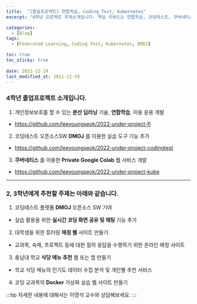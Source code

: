 ```yaml
---
title:  "[졸업프로젝트] 연합학습, Coding Test, Kubernetes"
excerpt: "4학년 프로젝트 주제소개입니다. 핵심 키워드는 연합학습, 코딩테스트, 쿠버네티스입니다. "

categories:
  - [Blog]
tags:
  - [Federated Learning, Coding Test, Kubernetes, DMOJ]

toc: true
toc_sticky: true
 
date: 2021-12-19
last_modified_at: 2021-12-19
---
```


### 4학년 졸업프로젝트 소개입니다. 

1. 개인정보보호를 할 수 있는 __분산 딥러닝__ 기술, __연합학습__, 이용 응용 개발
  * <https://github.com/leeyoungseok/2022-under-project-fl>

2. 코딩테스트 오픈소스SW __DMOJ__ 를 이용한 실습 도구 기능 추가
  * <https://github.com/leeyoungseok/2022-under-project-codingtest>

3.  __쿠버네티스__ 를 이용한 __Private Google Colab__ 웹 서비스 개발
  * <https://github.com/leeyoungseok/2022-under-project-kube>


*** 

###  2, 3학년에게 추천할 주제는 아래와 같습니다. 

1. 코딩테스트 플랫폼 __DMOJ__ 오픈소스 SW 기여
  * 실습 활용을 위한 __실시간 코딩 화면 공유 및 채팅__ 기능 추가

2. 대학생을 위한 튜터링 __매칭 웹__ 사이트 만들기
  * 교과목, 숙제, 프로젝트 등에 대한 질의 응답을 수행하기 위한 온라인 매칭 사이트 

3. 충남대 학교 __식당 메뉴 추천__ 웹 또는 앱 만들기
  * 학교 식당 메뉴의 인기도 데이터 수집 분석 및 개인별 추천 서비스

4. 코딩 교과목의 __Docker__ 가상화 실습 웹 사이트 만들기

:::tip
자세한 내용에 대해서는 이영석 교수와 상담해보세요.
:::